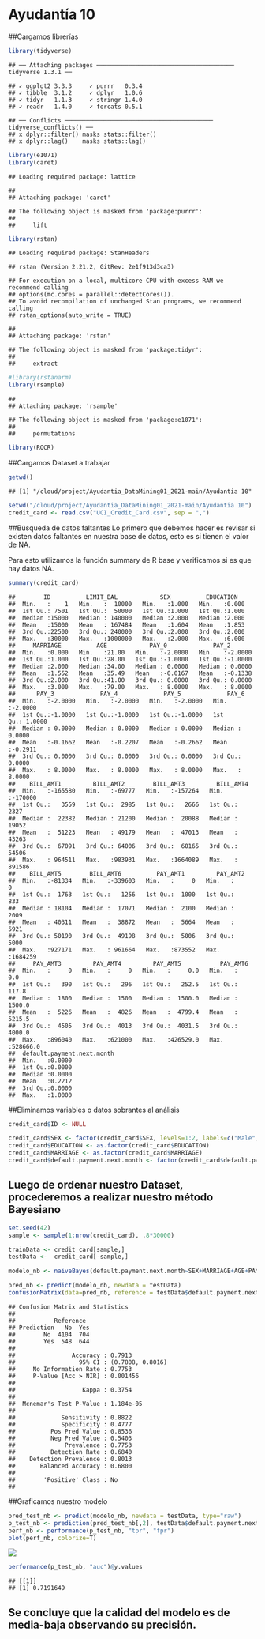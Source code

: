 Ayudantía 10
================

\#\#Cargamos librerías

``` r
library(tidyverse)
```

    ## ── Attaching packages ─────────────────────────────────────── tidyverse 1.3.1 ──

    ## ✓ ggplot2 3.3.3     ✓ purrr   0.3.4
    ## ✓ tibble  3.1.2     ✓ dplyr   1.0.6
    ## ✓ tidyr   1.1.3     ✓ stringr 1.4.0
    ## ✓ readr   1.4.0     ✓ forcats 0.5.1

    ## ── Conflicts ────────────────────────────────────────── tidyverse_conflicts() ──
    ## x dplyr::filter() masks stats::filter()
    ## x dplyr::lag()    masks stats::lag()

``` r
library(e1071)
library(caret)
```

    ## Loading required package: lattice

    ## 
    ## Attaching package: 'caret'

    ## The following object is masked from 'package:purrr':
    ## 
    ##     lift

``` r
library(rstan)
```

    ## Loading required package: StanHeaders

    ## rstan (Version 2.21.2, GitRev: 2e1f913d3ca3)

    ## For execution on a local, multicore CPU with excess RAM we recommend calling
    ## options(mc.cores = parallel::detectCores()).
    ## To avoid recompilation of unchanged Stan programs, we recommend calling
    ## rstan_options(auto_write = TRUE)

    ## 
    ## Attaching package: 'rstan'

    ## The following object is masked from 'package:tidyr':
    ## 
    ##     extract

``` r
#library(rstanarm)
library(rsample)
```

    ## 
    ## Attaching package: 'rsample'

    ## The following object is masked from 'package:e1071':
    ## 
    ##     permutations

``` r
library(ROCR)
```

\#\#Cargamos Dataset a trabajar

``` r
getwd()
```

    ## [1] "/cloud/project/Ayudantia_DataMining01_2021-main/Ayudantia 10"

``` r
setwd("/cloud/project/Ayudantia_DataMining01_2021-main/Ayudantia 10")
credit_card <- read.csv("UCI_Credit_Card.csv", sep = ",")
```

\#\#Búsqueda de datos faltantes Lo primero que debemos hacer es revisar
si existen datos faltantes en nuestra base de datos, esto es si tienen
el valor de NA.

Para esto utilizamos la función summary de R base y verificamos si es
que hay datos NA.

``` r
summary(credit_card)
```

    ##        ID          LIMIT_BAL            SEX          EDUCATION    
    ##  Min.   :    1   Min.   :  10000   Min.   :1.000   Min.   :0.000  
    ##  1st Qu.: 7501   1st Qu.:  50000   1st Qu.:1.000   1st Qu.:1.000  
    ##  Median :15000   Median : 140000   Median :2.000   Median :2.000  
    ##  Mean   :15000   Mean   : 167484   Mean   :1.604   Mean   :1.853  
    ##  3rd Qu.:22500   3rd Qu.: 240000   3rd Qu.:2.000   3rd Qu.:2.000  
    ##  Max.   :30000   Max.   :1000000   Max.   :2.000   Max.   :6.000  
    ##     MARRIAGE          AGE            PAY_0             PAY_2        
    ##  Min.   :0.000   Min.   :21.00   Min.   :-2.0000   Min.   :-2.0000  
    ##  1st Qu.:1.000   1st Qu.:28.00   1st Qu.:-1.0000   1st Qu.:-1.0000  
    ##  Median :2.000   Median :34.00   Median : 0.0000   Median : 0.0000  
    ##  Mean   :1.552   Mean   :35.49   Mean   :-0.0167   Mean   :-0.1338  
    ##  3rd Qu.:2.000   3rd Qu.:41.00   3rd Qu.: 0.0000   3rd Qu.: 0.0000  
    ##  Max.   :3.000   Max.   :79.00   Max.   : 8.0000   Max.   : 8.0000  
    ##      PAY_3             PAY_4             PAY_5             PAY_6        
    ##  Min.   :-2.0000   Min.   :-2.0000   Min.   :-2.0000   Min.   :-2.0000  
    ##  1st Qu.:-1.0000   1st Qu.:-1.0000   1st Qu.:-1.0000   1st Qu.:-1.0000  
    ##  Median : 0.0000   Median : 0.0000   Median : 0.0000   Median : 0.0000  
    ##  Mean   :-0.1662   Mean   :-0.2207   Mean   :-0.2662   Mean   :-0.2911  
    ##  3rd Qu.: 0.0000   3rd Qu.: 0.0000   3rd Qu.: 0.0000   3rd Qu.: 0.0000  
    ##  Max.   : 8.0000   Max.   : 8.0000   Max.   : 8.0000   Max.   : 8.0000  
    ##    BILL_AMT1         BILL_AMT2        BILL_AMT3         BILL_AMT4      
    ##  Min.   :-165580   Min.   :-69777   Min.   :-157264   Min.   :-170000  
    ##  1st Qu.:   3559   1st Qu.:  2985   1st Qu.:   2666   1st Qu.:   2327  
    ##  Median :  22382   Median : 21200   Median :  20088   Median :  19052  
    ##  Mean   :  51223   Mean   : 49179   Mean   :  47013   Mean   :  43263  
    ##  3rd Qu.:  67091   3rd Qu.: 64006   3rd Qu.:  60165   3rd Qu.:  54506  
    ##  Max.   : 964511   Max.   :983931   Max.   :1664089   Max.   : 891586  
    ##    BILL_AMT5        BILL_AMT6          PAY_AMT1         PAY_AMT2      
    ##  Min.   :-81334   Min.   :-339603   Min.   :     0   Min.   :      0  
    ##  1st Qu.:  1763   1st Qu.:   1256   1st Qu.:  1000   1st Qu.:    833  
    ##  Median : 18104   Median :  17071   Median :  2100   Median :   2009  
    ##  Mean   : 40311   Mean   :  38872   Mean   :  5664   Mean   :   5921  
    ##  3rd Qu.: 50190   3rd Qu.:  49198   3rd Qu.:  5006   3rd Qu.:   5000  
    ##  Max.   :927171   Max.   : 961664   Max.   :873552   Max.   :1684259  
    ##     PAY_AMT3         PAY_AMT4         PAY_AMT5           PAY_AMT6       
    ##  Min.   :     0   Min.   :     0   Min.   :     0.0   Min.   :     0.0  
    ##  1st Qu.:   390   1st Qu.:   296   1st Qu.:   252.5   1st Qu.:   117.8  
    ##  Median :  1800   Median :  1500   Median :  1500.0   Median :  1500.0  
    ##  Mean   :  5226   Mean   :  4826   Mean   :  4799.4   Mean   :  5215.5  
    ##  3rd Qu.:  4505   3rd Qu.:  4013   3rd Qu.:  4031.5   3rd Qu.:  4000.0  
    ##  Max.   :896040   Max.   :621000   Max.   :426529.0   Max.   :528666.0  
    ##  default.payment.next.month
    ##  Min.   :0.0000            
    ##  1st Qu.:0.0000            
    ##  Median :0.0000            
    ##  Mean   :0.2212            
    ##  3rd Qu.:0.0000            
    ##  Max.   :1.0000

\#\#Eliminamos variables o datos sobrantes al análisis

``` r
credit_card$ID <- NULL

credit_card$SEX <- factor(credit_card$SEX, levels=1:2, labels=c("Male", "Female"))
credit_card$EDUCATION <- as.factor(credit_card$EDUCATION)
credit_card$MARRIAGE <- as.factor(credit_card$MARRIAGE)
credit_card$default.payment.next.month <- factor(credit_card$default.payment.next.month, levels = 0:1, labels=c("No", "Yes"))
```

## Luego de ordenar nuestro Dataset, procederemos a realizar nuestro método Bayesiano

``` r
set.seed(42)
sample <- sample(1:nrow(credit_card), .8*30000)

trainData <- credit_card[sample,]
testData <-  credit_card[-sample,]

modelo_nb <- naiveBayes(default.payment.next.month~SEX+MARRIAGE+AGE+PAY_0+PAY_6+BILL_AMT1+BILL_AMT6+PAY_AMT1+PAY_AMT6, trainData, laplace=1)

pred_nb <- predict(modelo_nb, newdata = testData)
confusionMatrix(data=pred_nb, reference = testData$default.payment.next.month)
```

    ## Confusion Matrix and Statistics
    ## 
    ##           Reference
    ## Prediction   No  Yes
    ##        No  4104  704
    ##        Yes  548  644
    ##                                           
    ##                Accuracy : 0.7913          
    ##                  95% CI : (0.7808, 0.8016)
    ##     No Information Rate : 0.7753          
    ##     P-Value [Acc > NIR] : 0.001456        
    ##                                           
    ##                   Kappa : 0.3754          
    ##                                           
    ##  Mcnemar's Test P-Value : 1.184e-05       
    ##                                           
    ##             Sensitivity : 0.8822          
    ##             Specificity : 0.4777          
    ##          Pos Pred Value : 0.8536          
    ##          Neg Pred Value : 0.5403          
    ##              Prevalence : 0.7753          
    ##          Detection Rate : 0.6840          
    ##    Detection Prevalence : 0.8013          
    ##       Balanced Accuracy : 0.6800          
    ##                                           
    ##        'Positive' Class : No              
    ## 

\#\#Graficamos nuestro modelo

``` r
pred_test_nb <- predict(modelo_nb, newdata = testData, type="raw")
p_test_nb <- prediction(pred_test_nb[,2], testData$default.payment.next.month)
perf_nb <- performance(p_test_nb, "tpr", "fpr")
plot(perf_nb, colorize=T)
```

![](Ayudantia10_files/figure-gfm/unnamed-chunk-6-1.png)<!-- -->

``` r
performance(p_test_nb, "auc")@y.values
```

    ## [[1]]
    ## [1] 0.7191649

## Se concluye que la calidad del modelo es de media-baja observando su precisión.
